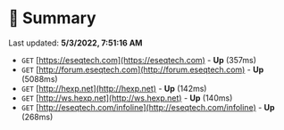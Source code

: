 # 📖 Summary
Last updated: **5/3/2022, 7:51:16 AM**

- `GET` [https://eseqtech.com](https://eseqtech.com) - **Up** (357ms)
- `GET` [http://forum.eseqtech.com](http://forum.eseqtech.com) - **Up** (5088ms)
- `GET` [http://hexp.net](http://hexp.net) - **Up** (142ms)
- `GET` [http://ws.hexp.net](http://ws.hexp.net) - **Up** (140ms)
- `GET` [http://eseqtech.com/infoline](http://eseqtech.com/infoline) - **Up** (268ms)
